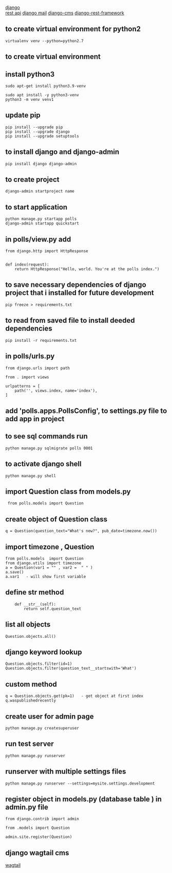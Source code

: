 [django](https://docs.djangoproject.com/en/2.2/intro/tutorial03/)  
[rest api](https://scotch.io/tutorials/build-a-rest-api-with-django-a-test-driven-approach-part-2)
[django mail](https://wsvincent.com/django-contact-form/)
[django-cms](http://docs.django-cms.org/en/latest/index.html)
[django-rest-framework](https://github.com/encode/django-rest-framework/tree/master/rest_framework)

## to create virtual environment for python2

    virtualenv venv --python=python2.7

## to create virtual environment

## install python3
    sudo apt-get install python3.9-venv

    sudo apt install -y python3-venv
    python3 -m venv venv1

## update pip

    pip install --upgrade pip
    pip install --upgrade django
    pip install --upgrade setuptools

## to install django and django-admin

    pip install django django-admin

## to create project

    django-admin startproject name

## to start application

    python manage.py startapp polls
    django-admin startapp quickstart

## in polls/view.py add

    from django.http import HttpResponse


    def index(request):
        return HttpResponse("Hello, world. You're at the polls index.")

## to save necessary dependencies of django project that i installed for future development

    pip freeze > requirements.txt

## to read from saved file to install deeded dependencies

    pip install -r requirements.txt

## in polls/urls.py

    from django.urls import path

    from . import views

    urlpatterns = [
        path('', views.index, name='index'),
    ]

## add 'polls.apps.PollsConfig', to settings.py file to add app in project

## to see sql commands run

    python manage.py sqlmigrate polls 0001

## to activate django shell

    python manage.py shell

## import Question class from models.py

     from polls.models import Question

## create object of Question class

    q = Question(question_text="What's new?", pub_date=timezone.now())

## import timezone , Question

    from polls.models  import Question
    from django.utils import timezone
    a = Question(var1 = "" , var2 =  " " )
    a.save()
    a.var1   - will show first variable

## define **str** method

        def __str__(self):
            return self.question_text

## list all objects

    Question.objects.all()

## django keyword lookup

    Question.objects.filter(id=1)
    Question.objects.filter(question_text__startswith='What')

## custom method

    q = Question.objects.get(pk=1)   - get object at first index
    q.waspublishedrecently

## create user for admin page

    python manage.py createsuperuser

## run test server

    python manage.py runserver

## runserver with multiple settings files

    python manage.py runserver --settings=mysite.settings.development

## register object in models.py (database table ) in admin.py file

    from django.contrib import admin

    from .models import Question

    admin.site.register(Question)

## django wagtail cms

[wagtail](https://www.dothedev.com/blog/integrate-wagtail-into-existing-django-project-django-blog-app/#)
